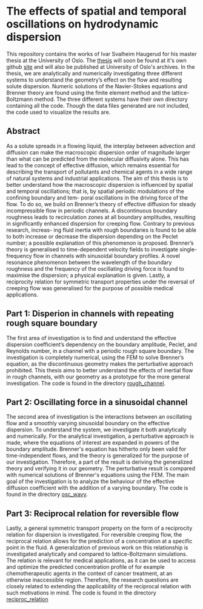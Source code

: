 # The effects of spatial and temporal oscillations on hydrodynamic dispersion

This repository contains the works of Ivar Svalheim Haugerud for his master thesis at the University of Oslo. The [thesis](https://github.com/ivarhaugerud/master_thesis/blob/master/main.pdf) will soon be found at it's own github [site](https://github.com/ivarhaugerud/master_thesis) and will also be published at University of Oslo's archives. In the thesis, we are analytically and numerically investigating three different systems to understand the geometry’s effect on the flow and resulting solute dispersion. Numeric solutions of the Navier-Stokes equations and Brenner theory are found using the finite element method and the lattice-Boltzmann method. The three different systems have their own directory containing all the code. Though the data files generated are not included, the code used to visualize the results are.



##  Abstract
As a solute spreads in a flowing liquid, the interplay between advection and diffusion can make the macroscopic dispersion order of magnitude larger than what can be predicted from the molecular diffusivity alone. This has lead to the concept of effective diffusion, which remains essential for describing the transport of pollutants and chemical agents in a wide range of natural systems and industrial applications. The aim of this thesis is to better understand how the macroscopic dispersion is influenced by spatial and temporal oscillations; that is, by spatial periodic modulations of the confining boundary and tem- poral oscillations in the driving force of the flow. To do so, we build on Brenner’s theory of effective diffusion for steady incompressible flow in periodic channels. A discontinuous boundary roughness leads to recirculation zones at all boundary amplitudes, resulting in significantly enhanced dispersion for creeping flow. Contrary to previous research, increas- ing fluid inertia with rough boundaries is found to be able to both increase or decrease the dispersion depending on the Peclet number; a possible explanation of this phenomenon is proposed. Brenner’s theory is generalised to time-dependent velocity fields to investigate single-frequency flow in channels with sinusoidal boundary profiles. A novel resonance phenomenon between the wavelength of the boundary roughness and the frequency of the oscillating driving force is found to maximise the dispersion; a physical explanation is given. Lastly, a reciprocity relation for symmetric transport properties under the reversal of creeping flow was generalised for the purpose of possible medical applications.

##  Part 1: Disperion in channels with repeating rough square boundary
The first area of investigation is to find and understand the effective dispersion coefficient’s dependency on the boundary amplitude, Peclet, and Reynolds number, in a channel with a periodic rough square boundary. The investigation is completely numerical, using the FEM to solve Brenner’s equation, as the discontinuous geometry makes the perturbative approach prohibited. This thesis aims to better understand the effects of inertial flow in rough channels, with our geometry as a prototype for the more general investigation. The code is found in the directory [rough_channel](https://github.com/ivarhaugerud/master/tree/master/rough_channel).


## Part 2: Oscillating force in a sinusoidal channel
The second area of investigation is the interactions between an oscillating flow and a smoothly varying sinusoidal boundary on the effective dispersion. To understand the system, we investigate it both analytically and numerically. For the analytical investigation, a perturbative approach is made, where the equations of interest are expanded in powers of the boundary amplitude. Brenner's equation has hitherto only been valid for time-independent flows, and the theory is generalized for the purpose of our investigation. Therefore, a part of the result is deriving the generalized theory and verifying it in our geometry. The perturbative result is compared with numerical solutions of Brenner's equations using the FEM. The main goal of the investigation is to analyze the behaviour of the effective diffusion coefficient with the addition of a varying boundary. The code is found in the directory [osc_wavy](https://github.com/ivarhaugerud/master/tree/master/osc_wavy).


## Part 3: Reciprocal relation for reversible flow



Lastly, a general symmetric transport property on the form of a reciprocity relation for dispersion is investigated. For reversible creeping flow, the reciprocal relation allows for the prediction of a concentration at a specific point in the fluid. A generalization of previous work on this relationship is investigated analytically and compared to lattice-Boltzmann simulations. The relation is relevant for medical applications, as it can be used to access and optimize the predicted concentration profile of for example chemotherapeutic agents in the context of cancer treatment, at an otherwise inaccessible region. Therefore, the research questions are closely related to extending the applicability of the reciprocal relation with such motivations in mind. The code is found in the directory [reciproc_relation](https://github.com/ivarhaugerud/master/tree/master/reciproc_relation)
